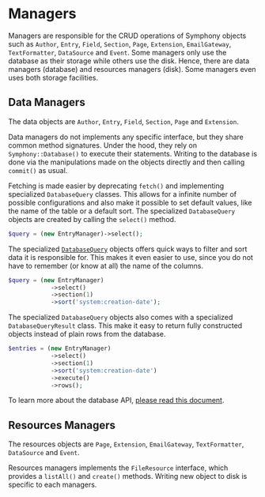 # Managers

Managers are responsible for the CRUD operations of Symphony objects such as `Author`, `Entry`,
`Field`, `Section`, `Page`, `Extension`, `EmailGateway`, `TextFormatter`, `DataSource` and `Event`.
Some managers only use the database as their storage while others use the disk.
Hence, there are data managers (database) and resources managers (disk).
Some managers even uses both storage facilities.

## Data Managers

The data objects are  `Author`, `Entry`, `Field`, `Section`, `Page` and `Extension`.

Data managers do not implements any specific interface, but they share common method signatures.
Under the hood, they rely on `Symphony::Database()` to execute their statements.
Writing to the database is done via the manipulations made on the objects directly and then
calling `commit()` as usual.

Fetching is made easier by deprecating `fetch()` and implementing specialized `DatabaseQuery` classes.
This allows for a infinite number of possible configurations and also make it possible to set default values,
like the name of the table or a default sort.
The specialized `DatabaseQuery` objects are created by calling the `select()` method.

```php
$query = (new EntryManager)->select();
```

The specialized [`DatabaseQuery`](DATABASE.md#API) objects offers quick ways to filter and sort data it is responsible for.
This makes it even easier to use, since you do not have to remember (or know at all) the name of the columns.

```php
$query = (new EntryManager)
            ->select()
            ->section(1)
            ->sort('system:creation-date');
```

The specialized `DatabaseQuery` objects also comes with a specialized `DatabaseQueryResult` class.
This make it easy to return fully constructed objects instead of plain rows from the database.

```php
$entries = (new EntryManager)
            ->select()
            ->section(1)
            ->sort('system:creation-date')
            ->execute()
            ->rows();
```

To learn more about the database API, [please read this document](DATABASE.md).

## Resources Managers

The resources objects are `Page`, `Extension`, `EmailGateway`, `TextFormatter`, `DataSource` and `Event`.

Resources managers implements the `FileResource` interface, which provides a `listAll()` and `create()` methods.
Writing new object to disk is specific to each managers.
